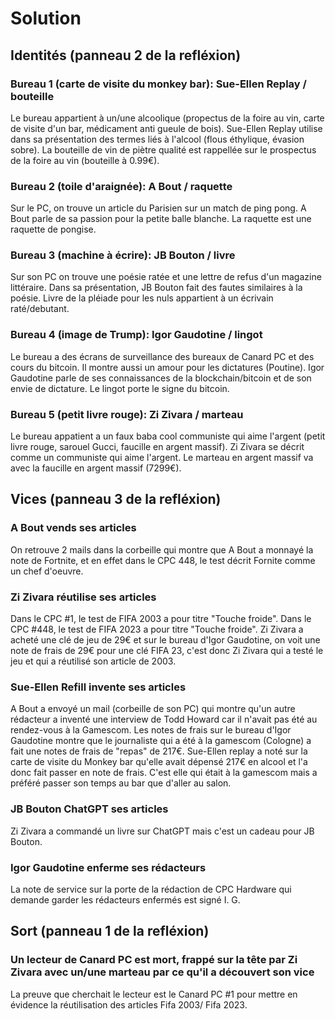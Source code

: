 # Solution

## Identités (panneau 2 de la refléxion)

### Bureau 1 (carte de visite du monkey bar): Sue-Ellen Replay / bouteille
Le bureau appartient à un/une alcoolique (propectus de la foire au vin, carte de visite d'un bar, médicament anti gueule de bois).
Sue-Ellen Replay utilise dans sa présentation des termes liés à l'alcool (flous éthylique, évasion sobre).
La bouteille de vin de piètre qualité est rappellée sur le prospectus de la foire au vin (bouteille à 0.99€).

### Bureau 2 (toile d'araignée): A Bout / raquette
Sur le PC, on trouve un article du Parisien sur un match de ping pong.
A Bout parle de sa passion pour la petite balle blanche.
La raquette est une raquette de pongise.

### Bureau 3 (machine à écrire): JB Bouton / livre
Sur son PC on trouve une poésie ratée et une lettre de refus d'un magazine littéraire.
Dans sa présentation, JB Bouton fait des fautes similaires à la poésie.
Livre de la pléiade pour les nuls appartient à un écrivain raté/debutant.

### Bureau 4 (image de Trump): Igor Gaudotine / lingot
Le bureau a des écrans de surveillance des bureaux de Canard PC et des cours du bitcoin. Il montre aussi un amour pour les dictatures (Poutine).
Igor Gaudotine parle de ses connaissances de la blockchain/bitcoin et de son envie de dictature.
Le lingot porte le signe du bitcoin.

### Bureau 5 (petit livre rouge): Zi Zivara / marteau
Le bureau appatient a un faux baba cool communiste qui aime l'argent (petit livre rouge, sarouel Gucci, faucille en argent massif).
Zi Zivara se décrit comme un communiste qui aime l'argent.
Le marteau en argent massif va avec la faucille en argent massif (7299€).

## Vices (panneau 3 de la refléxion)

### A Bout vends ses articles
On retrouve 2 mails dans la corbeille qui montre que A Bout a monnayé la note de Fortnite, et en effet dans le CPC 448, le test décrit Fornite comme un chef d'oeuvre.

### Zi Zivara réutilise ses articles
Dans le CPC #1, le test de FIFA 2003 a pour titre "Touche froide". Dans le CPC #448, le test de FIFA 2023 a pour titre "Touche froide". Zi Zivara a acheté une clé de jeu de 29€ et sur le bureau d'Igor Gaudotine, on voit une note de frais de 29€ pour une clé FIFA 23, c'est donc Zi Zivara qui a testé le jeu et qui a réutilisé son article de 2003.

### Sue-Ellen Refill invente ses articles
A Bout a envoyé un mail (corbeille de son PC) qui montre qu'un autre rédacteur a inventé une interview de Todd Howard car il n'avait pas été au rendez-vous à la Gamescom. Les notes de frais sur le bureau d'Igor Gaudotine montre que le journaliste qui a été à la gamescom (Cologne) a fait une notes de frais de "repas" de 217€. Sue-Ellen replay a noté sur la carte de visite du Monkey bar qu'elle avait dépensé 217€ en alcool et l'a donc fait passer en note de frais. C'est elle qui était à la gamescom mais a préféré passer son temps au bar que d'aller au salon.

### JB Bouton ChatGPT ses articles
Zi Zivara a commandé un livre sur ChatGPT mais c'est un cadeau pour JB Bouton.

### Igor Gaudotine enferme ses rédacteurs
La note de service sur la porte de la rédaction de CPC Hardware qui demande garder les rédacteurs enfermés est signé I. G.

## Sort (panneau 1 de la refléxion)

### Un lecteur de Canard PC est mort, frappé sur la tête par Zi Zivara avec un/une marteau par ce qu'il a découvert son vice
La preuve que cherchait le lecteur est le Canard PC #1 pour mettre en évidence la réutilisation des articles Fifa 2003/ Fifa 2023.